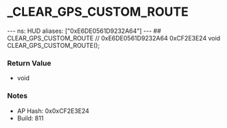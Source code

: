 # _CLEAR_GPS_CUSTOM_ROUTE

--- ns: HUD aliases: ["0xE6DE0561D9232A64"] --- ## CLEAR_GPS_CUSTOM_ROUTE  // 0xE6DE0561D9232A64 0xCF2E3E24 void CLEAR_GPS_CUSTOM_ROUTE();

### Return Value
* void

### Notes
* AP Hash: 0x0xCF2E3E24
* Build: 811

